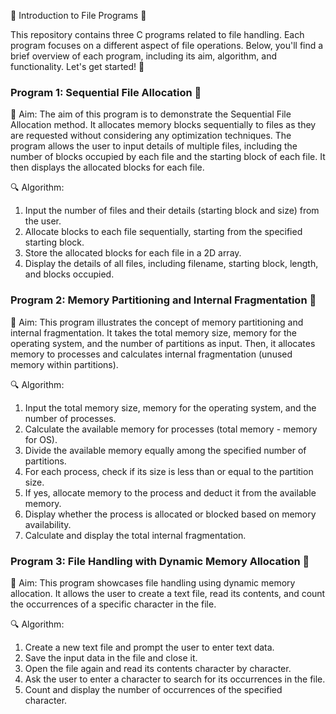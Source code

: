 📂 Introduction to File Programs 📂

This repository contains three C programs related to file handling. Each program focuses on a different aspect of file operations. Below, you'll find a brief overview of each program, including its aim, algorithm, and functionality. Let's get started! 🚀

### Program 1: Sequential File Allocation 📁

🎯 Aim:
The aim of this program is to demonstrate the Sequential File Allocation method. It allocates memory blocks sequentially to files as they are requested without considering any optimization techniques. The program allows the user to input details of multiple files, including the number of blocks occupied by each file and the starting block of each file. It then displays the allocated blocks for each file.

🔍 Algorithm:
1. Input the number of files and their details (starting block and size) from the user.
2. Allocate blocks to each file sequentially, starting from the specified starting block.
3. Store the allocated blocks for each file in a 2D array.
4. Display the details of all files, including filename, starting block, length, and blocks occupied.

### Program 2: Memory Partitioning and Internal Fragmentation 🧱

🎯 Aim:
This program illustrates the concept of memory partitioning and internal fragmentation. It takes the total memory size, memory for the operating system, and the number of partitions as input. Then, it allocates memory to processes and calculates internal fragmentation (unused memory within partitions).

🔍 Algorithm:
1. Input the total memory size, memory for the operating system, and the number of processes.
2. Calculate the available memory for processes (total memory - memory for OS).
3. Divide the available memory equally among the specified number of partitions.
4. For each process, check if its size is less than or equal to the partition size.
5. If yes, allocate memory to the process and deduct it from the available memory.
6. Display whether the process is allocated or blocked based on memory availability.
7. Calculate and display the total internal fragmentation.

### Program 3: File Handling with Dynamic Memory Allocation 📝

🎯 Aim:
This program showcases file handling using dynamic memory allocation. It allows the user to create a text file, read its contents, and count the occurrences of a specific character in the file.

🔍 Algorithm:
1. Create a new text file and prompt the user to enter text data.
2. Save the input data in the file and close it.
3. Open the file again and read its contents character by character.
4. Ask the user to enter a character to search for its occurrences in the file.
5. Count and display the number of occurrences of the specified character.

